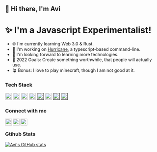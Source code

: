 ## 👋 Hi there, I'm Avi

# ✨ I'm a Javascript Experimentalist!

- 🌐 I'm currently learning Web 3.0 & Rust.
- 🦫 I'm working on [Hurricane](https://github.com/AviAvinav/Hurricane), a typescript-based command-line.
- 🤖 I'm looking forward to learning more technologies.
- 📅 2022 Goals: Create something worthwhile, that people will actually use.
- 🪴 Bonus: I love to play minecraft, though I am not good at it.

### Tech Stack

[<img algin="left" alt="https://nextjs.org/" width="22px" src="https://cdn.icon-icons.com/icons2/3392/PNG/512/nextjs_icon_213852.png" />](https://nextjs.org/)
[<img algin="left" alt="https://reactjs.org/" width="22px" src="https://cdn-icons-png.flaticon.com/512/919/919851.png" />](https://reactjs.org/)
[<img algin="left" alt="https://tailwindcss.com/" width="22px" src="https://tailwindcss.com/_next/static/media/tailwindcss-mark.79614a5f61617ba49a0891494521226b.svg" />](https://tailwindcss.com/)
[<img algin="left" alt="https://nodejs.org/en/" width="22px" src="https://cdn-icons-png.flaticon.com/512/5968/5968322.png" />](https://nodejs.org/en/)
[<img algin="left" width="22px" src="https://cdn-icons-png.flaticon.com/512/5968/5968292.png" />]()
[<img algin="left" alt="https://www.typescriptlang.org/" width="22px" src="https://cdn-icons-png.flaticon.com/512/5968/5968381.png" />](https://www.typescriptlang.org/)
[<img algin="left" width="22px" src="https://cdn-icons-png.flaticon.com/512/174/174854.png" />]()
[<img algin="left" width="22px" src="https://cdn-icons-png.flaticon.com/512/732/732190.png" />]()

### Connect with me

[<img align="left" alt="https://aviavinav.github.io/" width="22px" src="https://cdn-icons.flaticon.com/png/512/3449/premium/3449746.png?token=exp=1650137601~hmac=ba295163549524c422ad32eba5792f38" />][website]
[<img align="left" alt="https://linkedin.com/in/avi-avinav" width="22px" src="https://cdn-icons-png.flaticon.com/512/1384/1384062.png" />][linkedin]
[<img align="left" alt="https://twitter.com/aviavinav0" width="22px" src="https://cdn-icons-png.flaticon.com/512/733/733579.png" />][twitter]

<br/>

<!---
### Languages & Tools

<img align="left" alt="HTML5" width="26px" src="https://raw.githubusercontent.com/github/explore/80688e429a7d4ef2fca1e82350fe8e3517d3494d/topics/html/html.png" />
<img align="left" alt="CSS3" width="26px" src="https://raw.githubusercontent.com/github/explore/80688e429a7d4ef2fca1e82350fe8e3517d3494d/topics/css/css.png" />
<img align="left" alt="TailwindCSS" width="26px" src="https://github.com/github/explore/blob/main/topics/tailwind/tailwind.png?raw=true" />
<img align="left" alt="JavaScript" width="26px" src="https://raw.githubusercontent.com/github/explore/80688e429a7d4ef2fca1e82350fe8e3517d3494d/topics/javascript/javascript.png" />
<img align="left" alt="React" width="26px" src="https://raw.githubusercontent.com/github/explore/80688e429a7d4ef2fca1e82350fe8e3517d3494d/topics/react/react.png" />
<img align="left" alt="Next.js" width="26px" src="https://github.com/github/explore/blob/main/topics/nextjs/nextjs.png?raw=true" />
<img align="left" alt="GraphQL" width="26px" src="https://raw.githubusercontent.com/github/explore/80688e429a7d4ef2fca1e82350fe8e3517d3494d/topics/graphql/graphql.png" />
<img align="left" alt="Node.js" width="26px" src="https://raw.githubusercontent.com/github/explore/80688e429a7d4ef2fca1e82350fe8e3517d3494d/topics/nodejs/nodejs.png" />
<img align="left" alt="MongoDB" width="26px" src="https://raw.githubusercontent.com/github/explore/80688e429a7d4ef2fca1e82350fe8e3517d3494d/topics/mongodb/mongodb.png" />
<img align="left" alt="Firebase" width="26px" src="https://github.com/github/explore/blob/main/topics/firebase/firebase.png?raw=true" />
<img align="left" alt="Git" width="26px" src="https://raw.githubusercontent.com/github/explore/80688e429a7d4ef2fca1e82350fe8e3517d3494d/topics/git/git.png" />

<br/>

<br/> --->

<!--- [![Top Langs](https://github-readme-stats.vercel.app/api/top-langs/?username=aviavinav&hide=java&exclude_repo=DeSo-Blockchain-Setup--MLH-LHD-Build-Day-4)](https://github.com/anuraghazra/github-readme-stats) --->

### Gtihub Stats

[![Avi's GitHub stats](https://github-readme-stats.vercel.app/api?username=aviavinav&show_icons=true&count_private=true&include_all_commits=true&theme=tokyonight)](https://github.com/anuraghazra/github-readme-stats)

[website]: https://www.aviavinav.tech/
[linkedin]: https://linkedin.com/in/avi-avinav
[twitter]: https://twitter.com/aviavinav0
